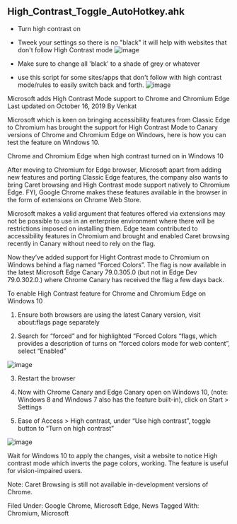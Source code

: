 ## High_Contrast_Toggle_AutoHotkey.ahk 

- Turn high contrast on
- Tweek your settings so there is no "black" it will help with websites that don't follow High Contrast mode
![image](https://user-images.githubusercontent.com/4307863/143724714-23b1f69c-b0e0-416e-bc93-ca7f3ce1913b.png)

 - Make sure to change all 'black' to a shade of grey or whatever
 - use this script for some sites/apps that don't follow with high
   contrast mode/rules to easily switch back and forth.
![image](https://user-images.githubusercontent.com/4307863/140933612-314f920d-801f-4975-a3bb-50eec14dda5a.png)


Microsoft adds High Contrast Mode support to Chrome and Chromium Edge
Last updated on October 16, 2019 By Venkat

Microsoft which is keen on bringing accessibility features from Classic Edge to Chromium has brought the support for High Contrast Mode to Canary versions of Chrome and Chromium Edge on Windows, here is how you can test the feature on Windows 10.

Chrome and Chromium Edge when high contrast turned on in Windows 10

After moving to Chromium for Edge browser, Microsoft apart from adding new features and porting Classic Edge features, the company also wants to bring Caret browsing and High Contrast mode support natively to Chromium Edge. FYI, Google Chrome makes these features available in the browser in the form of extensions on Chrome Web Store.

Microsoft makes a valid argument that features offered via extensions may not be possible to use in an enterprise environment where there will be restrictions imposed on installing them. Edge team contributed to accessibility features in Chromium and brought and enabled Caret browsing recently in Canary without need to rely on the flag.

Now they’ve added support for Hight Contrast mode to Chromium on Windows behind a flag named “Forced Colors”. The flag is now available in the latest Microsoft Edge Canary 79.0.305.0 (but not in Edge Dev 79.0.302.0.) where Chrome Canary has received the flag a few days back.

To enable High Contrast feature for Chrome and Chromium Edge on Windows 10

1. Ensure both browsers are using the latest Canary version, visit about:flags page separately

2. Search for “forced” and for highlighted “Forced Colors “flags, which provides a description of turns on “forced colors mode for web content”, select “Enabled”

![image](https://user-images.githubusercontent.com/4307863/143725262-d64ca45d-c323-45e0-8898-25a67ba5d08c.png)


3. Restart the browser

4.  Now with Chrome Canary and Edge Canary open on Windows 10, (note: Windows  8 and Windows 7 also has the feature built-in), click on Start > Settings

5. Ease of Access > High contrast, under  “Use high contrast”, toggle button to “Turn on high contrast”

![image](https://user-images.githubusercontent.com/4307863/143725265-6be95c9d-5475-450d-afc3-43d39e815ef1.png)

Wait for Windows 10 to apply the changes, visit a website to notice High contrast mode which inverts the page colors, working. The feature is useful for vision-impaired users.

Note: Caret Browsing is still not available in-development versions of Chrome.

Filed Under: Google Chrome, Microsoft Edge, News
Tagged With: Chromium, Microsoft
